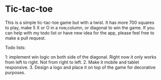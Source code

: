 # Tic-tac-toe

This is a simple tic-tac-toe game but with a twist. It has more 700 squares to play, make 5 X or O in a row,column, or diagonal to win the game. If you can help with my todo list or have new idea for the app, please feel free to make a pull request.

Todo lists:

1: implement win logic on both side of the diagonal. Right now it only works from left to right. Not from right to left.
2. Make it mobile and tablet responsive.
3. Design a logo and place it on top of the game for decorative purposes.
